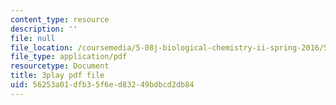 ```yaml
---
content_type: resource
description: ''
file: null
file_location: /coursemedia/5-08j-biological-chemistry-ii-spring-2016/56253a01dfb35f6ed83249bdbcd2db84_CCbvqDuPr_I.pdf
file_type: application/pdf
resourcetype: Document
title: 3play pdf file
uid: 56253a01-dfb3-5f6e-d832-49bdbcd2db84
---
```

